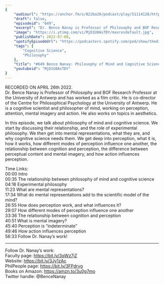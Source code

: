 ```yaml
---
{
	"audiourl": "https://anchor.fm/s/822ba20/podcast/play/51114128/https%3A%2F%2Fd3ctxlq1ktw2nl.cloudfront.net%2Fstaging%2F2022-3-26%2F7fdd851b-c524-388f-6f13-107dd252dddb.m4a",
	"draft": false,
	"episodeid": "649",
	"excerpt": "Dr. Bence Nanay is Professor of Philosophy and BOF Research Professor at the University of Antwerp and has worked as a film critic. He is co-director of the Centre for Philosophical Psychology at the University of Antwerp. He is a cognitive scientist and philosopher of mind, working on perception, attention, mental imagery and action. He also works on topics in aesthetics.",
	"image": "https://i.ytimg.com/vi/MjD1U8AsTDY/maxresdefault.jpg",
	"publishDate": 2022-07-08,
	"spotifyEpisodeUrl": "https://podcasters.spotify.com/pod/show/thedissenter/episodes/649-Bence-Nanay-Philosophy-of-Mind-and-Cognitive-Science--Mental-Representations--and-Perception-e1hmcmg",
	"tags": [
		"Cognitive Science",
		"Philosophy"
	],
	"title": "#649 Bence Nanay: Philosophy of Mind and Cognitive Science, Mental Representations, and Perception",
	"youtubeid": "MjD1U8AsTDY"
}
---
```

RECORDED ON APRIL 26th 2022.  
Dr. Bence Nanay is Professor of Philosophy and BOF Research Professor at the University of Antwerp and has worked as a film critic. He is co-director of the Centre for Philosophical Psychology at the University of Antwerp. He is a cognitive scientist and philosopher of mind, working on perception, attention, mental imagery and action. He also works on topics in aesthetics.

In this episode, we talk about philosophy of mind and cognitive science. We start by discussing their relationship, and the role of experimental philosophy. We then get into mental representations, what they are, and why cognitive science needs them. We get deep into perception, what it is, how it works, how different modes of perception influence one another, the relationship between cognition and perception, the difference between perceptual content and mental imagery, and how action influences perception.

Time Links:  
<time>00:00</time> Intro  
<time>00:35</time> The relationship between philosophy of mind and cognitive science  
<time>04:16</time> Experimental philosophy  
<time>11:23</time> What are mental representations?  
<time>17:34</time> What do mental representations add to the scientific model of the mind?  
<time>26:55</time> How does perception work, and what influences it?  
<time>29:07</time> How different modes of perception influence one another  
<time>33:36</time> The relationship between cognition and perception  
<time>40:51</time> What is mental imagery?  
<time>45:40</time> Perception is “indeterminate”  
<time>49:46</time> How action influences perception  
<time>56:33</time> Follow Dr. Nanay’s work!

---

Follow Dr. Nanay’s work:  
Faculty page: https://bit.ly/3qWz7jZ  
Website: https://bit.ly/3Jy1zAc  
PhilPeople page: https://bit.ly/3FPdrvg  
Books on Amazon: https://amzn.to/3u0g7mo  
Twitter handle: @BenceNanay
